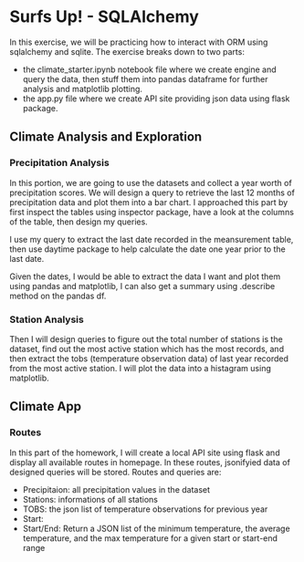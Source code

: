 # Surfs Up! -  SQLAlchemy

In this exercise, we will be practicing how to interact with ORM using sqlalchemy and sqlite.
The exercise breaks down to two parts: 
- the climate_starter.ipynb notebook file where we create engine and query the data, then stuff them into pandas dataframe for further analysis and matplotlib plotting.
- the app.py file where we create API site providing json data using flask package.

## Climate Analysis and Exploration

### Precipitation Analysis
In this portion, we are going to use the datasets and collect a year worth of precipitation scores. We will design a query to retrieve the last 12 months of precipitation data and plot them into a bar chart. I approached this part by first inspect the tables using inspector package, have a look at the columns of the table, then design my queries.

I use my query to extract the last date recorded in the meansurement table, then use daytime package to help calculate the date one year prior to the last date.

Given the dates, I would be able to extract the data I want and plot them using pandas and matplotlib, I can also get a summary using .describe method on the pandas df.

### Station Analysis
Then I will design queries to figure out the total number of stations is the dataset, find out the most active station which has the most records, and then extract the tobs (temperature observation data) of last year recorded from the most active station. I will plot the data into a histagram using matplotlib.

## Climate App
### Routes
In this part of the homework, I will create a local API site using flask and display all available routes in homepage. In these routes, jsonifyied data of designed queries will be stored. Routes and queries are:
- Precipitaion: all precipitation values in the dataset
- Stations: informations of all stations
- TOBS: the json list of temperature observations for previous year
- Start: 
- Start/End:
    Return a JSON list of the minimum temperature, the average temperature, and the max temperature for a given start or start-end range
